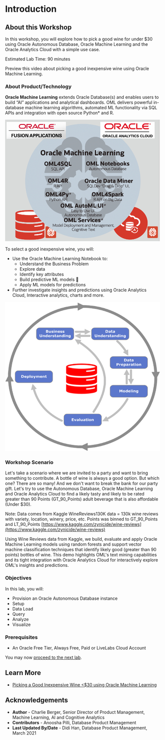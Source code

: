 # Introduction

## About this Workshop

In this workshop, you will explore how to pick a good wine for under $30 using Oracle Autonomous Database, Oracle Machine Learning and the Oracle Analytics Cloud with a simple use case.

Estimated Lab Time: 90 minutes

Preview this video about picking a good inexpensive wine using Oracle Machine Learning.

[](youtube:nKDWODevoKQ)

### About Product/Technology

**Oracle Machine Learning** extends Oracle Database(s) and enables users to build “AI” applications and analytical dashboards. OML delivers powerful in-database machine learning algorithms, automated ML functionality via SQL APIs and integration with open source Python* and R.

![](./images/OML.png)

To select a good inexpensive wine, you will:
- Use the Oracle Machine Learning Notebook to:
    - Understand the Business Problem
    - Explore data
    - Identify key attributes
    - Build predictive ML models 
    - Apply ML models for predictions
- Further investigate insights and predictions using Oracle Analytics Cloud, Interactive analytics, charts and more.

![](./images/OML-problem.png)

### Workshop Scenario

Let's take a scenario where we are invited to a party and want to bring something to contribute. A bottle of wine is always a good option. But which one? There are so many! And we don't want to break the bank for our party gift. Let's try to use the Autonomous Database, Oracle Machine Learning and Oracle Analytics Cloud to find a likely tasty and likely to be rated greater than 90 Points (GT\_90\_Points) adult beverage that is also affordable (Under $30).

Note:  Data comes from Kaggle WineReviews130K data = 130k wine reviews with variety, location, winery, price, etc. Points was binned to GT\_90\_Points and LT\_90_Points  [https://www.kaggle.com/zynicide/wine-reviews](https://www.kaggle.com/zynicide/wine-reviews)

Using Wine Reviews data from Kaggle, we build, evaluate and apply Oracle Machine Learning models using random forests and support vector machine classification techniques that identify likely good (greater than 90 points) bottles of wine. This demo highlights OML's text mining capabilities and its tight integration with Oracle Analytics Cloud for interactively explore OML's insights and predictions.

### Objectives

In this lab, you will:
* Provision an Oracle Autonomous Database instance
* Setup
* Data Load
* Query
* Analyze
* Visualize

### Prerequisites

* An Oracle Free Tier, Always Free, Paid or LiveLabs Cloud Account

You may now [proceed to the next lab](#next).

## Learn More

* [Picking a Good Inexpensive Wine <$30 using Oracle Machine Learning](https://blogs.oracle.com/machinelearning/picking-a-good-inexpensive-wine-%3c30-using-oracle-machine-learning)

## Acknowledgements

* **Author** - Charlie Berger, Senior Director of Product Management, Machine Learning, AI and Cognitive Analytics
* **Contributors** -  Anoosha Pilli, Database Product Management
* **Last Updated By/Date** - Didi Han, Database Product Management,  March 2021